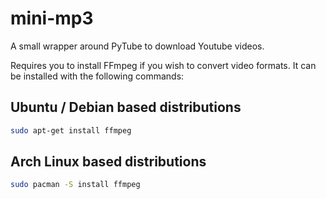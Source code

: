# mini-mp3
A small wrapper around PyTube to download Youtube videos.

Requires you to install FFmpeg if you wish to convert video formats. It can be installed with the following
commands:

## Ubuntu / Debian based distributions
```sh
sudo apt-get install ffmpeg
```

## Arch Linux based distributions
```sh
sudo pacman -S install ffmpeg
```
